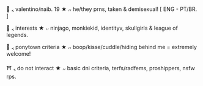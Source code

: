 🥢 ៹ valentino/naib. 19 ★ ៸៸ he/they prns, taken & demisexual! [ ENG - PT/BR. ]

🏮 ៹ interests ★ ៸៸ ninjago, monkiekid, identityv, skullgirls & league of legends. 

🧧 ៹ ponytown criteria ★ ៸៸ boop/kisse/cuddle/hiding behind me = extremely welcome! 

⛩️ ៹ do not interact ★ ៸៸ basic dni criteria, terfs/radfems, proshippers, nsfw rps.
